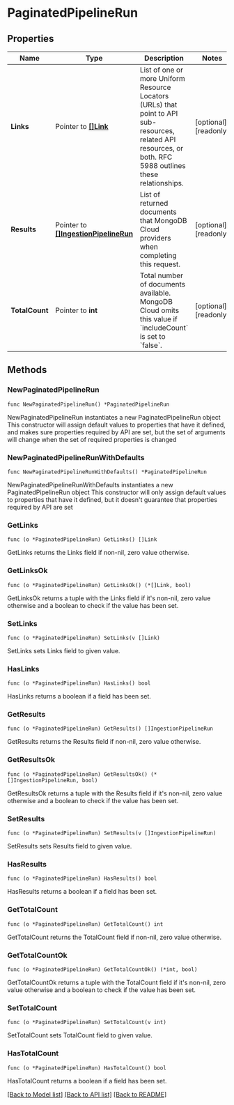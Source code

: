 # PaginatedPipelineRun

## Properties

Name | Type | Description | Notes
------------ | ------------- | ------------- | -------------
**Links** | Pointer to [**[]Link**](Link.md) | List of one or more Uniform Resource Locators (URLs) that point to API sub-resources, related API resources, or both. RFC 5988 outlines these relationships. | [optional] [readonly] 
**Results** | Pointer to [**[]IngestionPipelineRun**](IngestionPipelineRun.md) | List of returned documents that MongoDB Cloud providers when completing this request. | [optional] [readonly] 
**TotalCount** | Pointer to **int** | Total number of documents available. MongoDB Cloud omits this value if &#x60;includeCount&#x60; is set to &#x60;false&#x60;. | [optional] [readonly] 

## Methods

### NewPaginatedPipelineRun

`func NewPaginatedPipelineRun() *PaginatedPipelineRun`

NewPaginatedPipelineRun instantiates a new PaginatedPipelineRun object
This constructor will assign default values to properties that have it defined,
and makes sure properties required by API are set, but the set of arguments
will change when the set of required properties is changed

### NewPaginatedPipelineRunWithDefaults

`func NewPaginatedPipelineRunWithDefaults() *PaginatedPipelineRun`

NewPaginatedPipelineRunWithDefaults instantiates a new PaginatedPipelineRun object
This constructor will only assign default values to properties that have it defined,
but it doesn't guarantee that properties required by API are set

### GetLinks

`func (o *PaginatedPipelineRun) GetLinks() []Link`

GetLinks returns the Links field if non-nil, zero value otherwise.

### GetLinksOk

`func (o *PaginatedPipelineRun) GetLinksOk() (*[]Link, bool)`

GetLinksOk returns a tuple with the Links field if it's non-nil, zero value otherwise
and a boolean to check if the value has been set.

### SetLinks

`func (o *PaginatedPipelineRun) SetLinks(v []Link)`

SetLinks sets Links field to given value.

### HasLinks

`func (o *PaginatedPipelineRun) HasLinks() bool`

HasLinks returns a boolean if a field has been set.
### GetResults

`func (o *PaginatedPipelineRun) GetResults() []IngestionPipelineRun`

GetResults returns the Results field if non-nil, zero value otherwise.

### GetResultsOk

`func (o *PaginatedPipelineRun) GetResultsOk() (*[]IngestionPipelineRun, bool)`

GetResultsOk returns a tuple with the Results field if it's non-nil, zero value otherwise
and a boolean to check if the value has been set.

### SetResults

`func (o *PaginatedPipelineRun) SetResults(v []IngestionPipelineRun)`

SetResults sets Results field to given value.

### HasResults

`func (o *PaginatedPipelineRun) HasResults() bool`

HasResults returns a boolean if a field has been set.
### GetTotalCount

`func (o *PaginatedPipelineRun) GetTotalCount() int`

GetTotalCount returns the TotalCount field if non-nil, zero value otherwise.

### GetTotalCountOk

`func (o *PaginatedPipelineRun) GetTotalCountOk() (*int, bool)`

GetTotalCountOk returns a tuple with the TotalCount field if it's non-nil, zero value otherwise
and a boolean to check if the value has been set.

### SetTotalCount

`func (o *PaginatedPipelineRun) SetTotalCount(v int)`

SetTotalCount sets TotalCount field to given value.

### HasTotalCount

`func (o *PaginatedPipelineRun) HasTotalCount() bool`

HasTotalCount returns a boolean if a field has been set.

[[Back to Model list]](../README.md#documentation-for-models) [[Back to API list]](../README.md#documentation-for-api-endpoints) [[Back to README]](../README.md)


